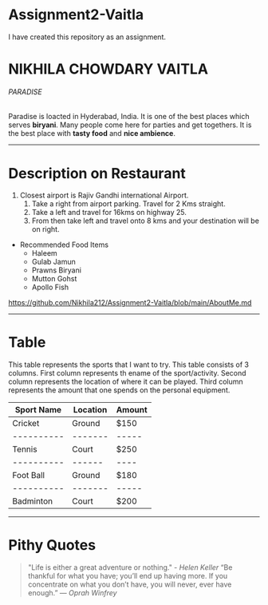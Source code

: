# Assignment2-Vaitla
I have created this repository as an assignment.
# NIKHILA CHOWDARY VAITLA
###### PARADISE
Paradise is loacted in Hyderabad, India. It is one of the best places which serves **biryani**. Many people come here for parties and get togethers. It is the best place with **tasty food** and **nice ambience**.

***
# Description on Restaurant    
1. Closest airport is Rajiv Gandhi international Airport.
     1. Take a right from airport parking. Travel for 2 Kms straight.
     2. Take a left and travel for 16kms on highway 25.
     3. From then take left and travel onto 8 kms and your destination will be on right.
* Recommended Food Items    
    * Haleem
    * Gulab Jamun
    * Prawns Biryani
    * Mutton Gohst
    * Apollo Fish

<https://github.com/Nikhila212/Assignment2-Vaitla/blob/main/AboutMe.md>

***
# Table
This table represents the sports that I want to try. This table consists of 3 columns. First column represents th ename of the sport/activity. Second column represents the location of where it can be played. Third column represents the amount that one spends on the personal equipment. 

| Sport Name | Location | Amount |
| ---------- |  ------  | ----- |
|  Cricket   |  Ground  | $150  |
| ---------- |  ------- | ----- |
|   Tennis   |  Court   | $250  |
| ---------- |  ------  | ----  |
| Foot Ball  |  Ground  | $180  |
| ---------- |  ------- | ----- |
| Badminton  |  Court   | $200  |

***
# Pithy Quotes
> "Life is either a great adventure or nothing." - *Helen Keller*
> “Be thankful for what you have; you’ll end up having more. If you concentrate on what you don’t have, you will never, ever have enough.” — *Oprah Winfrey*

    
